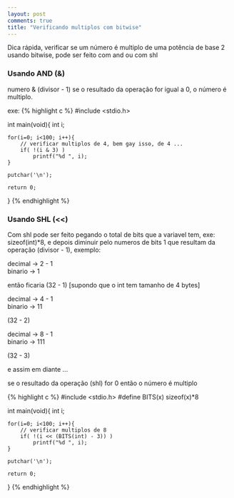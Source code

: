 ```yaml
---
layout: post
comments: true
title: "Verificando multiplos com bitwise"
---
```


Dica rápida, verificar se um número é multiplo de uma potência de base 2 usando bitwise, pode ser feito com and ou com shl

### Usando AND (&)

numero & (divisor - 1)
se o resultado da operação for igual a 0, o número é multiplo.

exe:
{% highlight c %}
#include <stdio.h>


int main(void){
	int i;

	for(i=0; i<100; i++){
		// verificar multiplos de 4, bem gay isso, de 4 ...
		if( !(i & 3) )
			printf("%d ", i);
	}

	putchar('\n');

	return 0;
}
{% endhighlight %}


### Usando SHL (<\<)

Com shl pode ser feito pegando o total de bits que a variavel tem, exe: sizeof(int)*8, e depois diminuir pelo numeros de bits
1 que resultam da operação (divisor - 1), exemplo:

decimal -> 2 - 1  
binario -> 1

então ficaria (32 - 1) [supondo que o int tem tamanho de 4 bytes]

decimal -> 4 - 1  
binario -> 11

(32 - 2)

decimal -> 8 - 1  
binario -> 111

(32 - 3)

e assim em diante ...

se o resultado da operação (shl) for 0 então o número é multiplo

{% highlight c %}
#include <stdio.h>
#define BITS(x) sizeof(x)*8


int main(void){
	int i;

	for(i=0; i<100; i++){
		// verificar multiplos de 8
		if( !(i << (BITS(int) - 3)) )
			printf("%d ", i);
	}
	
	putchar('\n');

	return 0;
}
{% endhighlight %}
